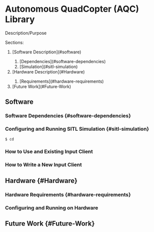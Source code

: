 # Autonomous QuadCopter (AQC) Library

Description/Purpose

Sections:
<ol>
  <li>[Software Description](#software)</li>
    <ol>
      <li>[Dependencies](#software-dependencies)</li>
      <li>[Simulation](#sitl-simulation)</li>
    </ol>
  <li>[Hardware Description](#Hardware)</li>
    <ol>
      <li>[Requirements](#hardware-requirements)</li>
    </ol>
  <li>[Future Work](#Future-Work)</li>
</ol>

## Software

### Software Dependencies {#software-dependencies}


### Configuring and Running SITL Simulation {#sitl-simulation}

```bash
$ cd
```

### How to Use and Existing Input Client


### How to Write a New Input Client


## Hardware {#Hardware}


### Hardware Requirements {#hardware-requirements}


### Configuring and Running on Hardware 


## Future Work {#Future-Work}
